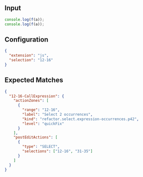 
## Input
```javascript input
console.log(f(a));
console.log(f(a));
```

## Configuration
```json configuration
{
  "extension": "js",
  "selection": "12-16"
}
```

## Expected Matches
```json expected matches
{
  "12-16-CallExpression": {
    "actionZones": [
      {
        "range": "12-16",
        "label": "Select 2 occurrences",
        "kind": "refactor.select.expression-occurrences.p42",
        "level": "quickFix"
      }
    ],
    "postEditActions": [
      {
        "type": "SELECT",
        "selections": ["12-16", "31-35"]
      }
    ]
  }
}
```
